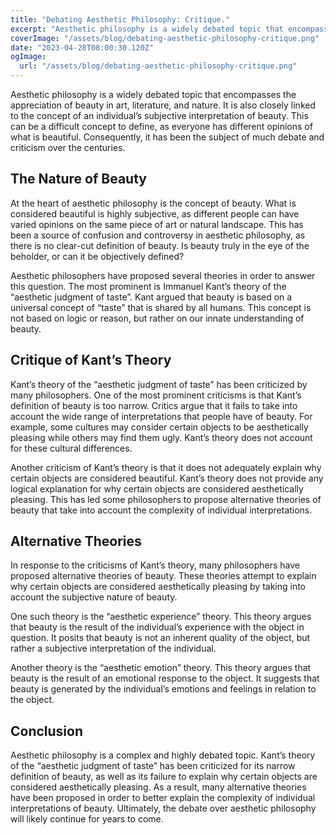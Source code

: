 ```yaml
---
title: "Debating Aesthetic Philosophy: Critique."
excerpt: "Aesthetic philosophy is a widely debated topic that encompasses the appreciation of beauty in art, literature, and nature. It is also closely linked to the concept of an individual’s subjective interpretation of beauty."
coverImage: "/assets/blog/debating-aesthetic-philosophy-critique.png"
date: "2023-04-28T08:00:30.120Z"
ogImage:
  url: "/assets/blog/debating-aesthetic-philosophy-critique.png"
---
```


Aesthetic philosophy is a widely debated topic that encompasses the appreciation of beauty in art, literature, and nature. It is also closely linked to the concept of an individual’s subjective interpretation of beauty. This can be a difficult concept to define, as everyone has different opinions of what is beautiful. Consequently, it has been the subject of much debate and criticism over the centuries.

## The Nature of Beauty

At the heart of aesthetic philosophy is the concept of beauty. What is considered beautiful is highly subjective, as different people can have varied opinions on the same piece of art or natural landscape. This has been a source of confusion and controversy in aesthetic philosophy, as there is no clear-cut definition of beauty. Is beauty truly in the eye of the beholder, or can it be objectively defined?

Aesthetic philosophers have proposed several theories in order to answer this question. The most prominent is Immanuel Kant’s theory of the “aesthetic judgment of taste”. Kant argued that beauty is based on a universal concept of “taste” that is shared by all humans. This concept is not based on logic or reason, but rather on our innate understanding of beauty.

## Critique of Kant’s Theory

Kant’s theory of the “aesthetic judgment of taste” has been criticized by many philosophers. One of the most prominent criticisms is that Kant’s definition of beauty is too narrow. Critics argue that it fails to take into account the wide range of interpretations that people have of beauty. For example, some cultures may consider certain objects to be aesthetically pleasing while others may find them ugly. Kant’s theory does not account for these cultural differences.

Another criticism of Kant’s theory is that it does not adequately explain why certain objects are considered beautiful. Kant’s theory does not provide any logical explanation for why certain objects are considered aesthetically pleasing. This has led some philosophers to propose alternative theories of beauty that take into account the complexity of individual interpretations.

## Alternative Theories

In response to the criticisms of Kant’s theory, many philosophers have proposed alternative theories of beauty. These theories attempt to explain why certain objects are considered aesthetically pleasing by taking into account the subjective nature of beauty.

One such theory is the “aesthetic experience” theory. This theory argues that beauty is the result of the individual’s experience with the object in question. It posits that beauty is not an inherent quality of the object, but rather a subjective interpretation of the individual.

Another theory is the “aesthetic emotion” theory. This theory argues that beauty is the result of an emotional response to the object. It suggests that beauty is generated by the individual’s emotions and feelings in relation to the object.

## Conclusion

Aesthetic philosophy is a complex and highly debated topic. Kant’s theory of the “aesthetic judgment of taste” has been criticized for its narrow definition of beauty, as well as its failure to explain why certain objects are considered aesthetically pleasing. As a result, many alternative theories have been proposed in order to better explain the complexity of individual interpretations of beauty. Ultimately, the debate over aesthetic philosophy will likely continue for years to come.
